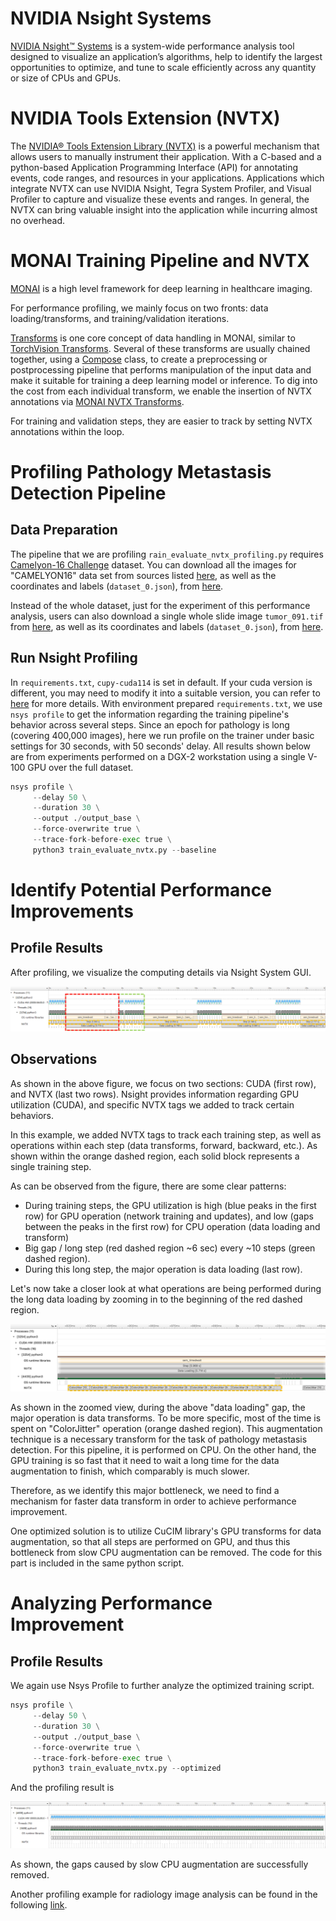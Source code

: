 # NVIDIA Nsight Systems
[NVIDIA Nsight™ Systems](https://developer.nvidia.com/nsight-systems) is a system-wide performance analysis tool designed to visualize an application’s algorithms, help to identify the largest opportunities to optimize, and tune to scale efficiently across any quantity or size of CPUs and GPUs.

# NVIDIA Tools Extension (NVTX)
The [NVIDIA® Tools Extension Library (NVTX)](https://github.com/NVIDIA/NVTX) is a powerful mechanism that allows users to manually instrument their application. With a C-based and a python-based Application Programming Interface (API) for annotating events, code ranges, and resources in your applications. Applications which integrate NVTX can use NVIDIA Nsight, Tegra System Profiler, and Visual Profiler to capture and visualize these events and ranges. In general, the NVTX can bring valuable insight into the application while incurring almost no overhead.

# MONAI Training Pipeline and NVTX
[MONAI](https://github.com/Project-MONAI/MONAI) is a high level framework for deep learning in healthcare imaging.

For performance profiling, we mainly focus on two fronts: data loading/transforms, and training/validation iterations.

[Transforms](https://github.com/Project-MONAI/MONAI/tree/dev/monai/transforms) is one core concept of data handling in MONAI, similar to [TorchVision Transforms](https://pytorch.org/vision/stable/transforms.html). Several of these transforms are usually chained together, using a [Compose](https://github.com/Project-MONAI/MONAI/blob/2f1c7a5d1b47c8dd21681dbe1b67213aa3278cd7/monai/transforms/compose.py#L35) class, to create a preprocessing or postprocessing pipeline that performs manipulation of the input data and make it suitable for training a deep learning model or inference. To dig into the cost from each individual transform, we enable the insertion of NVTX annotations via [MONAI NVTX Transforms](https://github.com/Project-MONAI/MONAI/blob/dev/monai/utils/nvtx.py).

For training and validation steps, they are easier to track by setting NVTX annotations within the loop.

# Profiling Pathology Metastasis Detection Pipeline
## Data Preparation

The pipeline that we are profiling `rain_evaluate_nvtx_profiling.py` requires [Camelyon-16 Challenge](https://camelyon16.grand-challenge.org/) dataset. You can download all the images for "CAMELYON16" data set from sources listed [here](https://camelyon17.grand-challenge.org/Data/), as well as the coordinates and labels (`dataset_0.json`), from [here](https://drive.google.com/file/d/1m2pwko6hxwsxeDWZY2oSOV-_KT97Ol0o).

Instead of the whole dataset, just for the experiment of this performance analysis, users can also download a single whole slide image `tumor_091.tif` from [here](https://drive.google.com/uc?id=1OxAeCMVqH9FGpIWpAXSEJe6cLinEGQtF), as well as its coordinates and labels (`dataset_0.json`), from [here](https://drive.google.com/uc?id=1F-lR9tXoFkPkC1yueM-_TyaFk3CO7v0s).

## Run Nsight Profiling
In `requirements.txt`, `cupy-cuda114` is set in default. If your cuda version is different, you may need to modify it into a suitable version, you can refer to [here](https://docs.cupy.dev/en/stable/install.html) for more details.
With environment prepared `requirements.txt`, we use `nsys profile` to get the information regarding the training pipeline's behavior across several steps. Since an epoch for pathology is long (covering 400,000 images), here we run profile on the trainer under basic settings for 30 seconds, with 50 seconds' delay. All results shown below are from experiments performed on a DGX-2 workstation using a single V-100 GPU over the full dataset.

```python
nsys profile \
     --delay 50 \
     --duration 30 \
     --output ./output_base \
     --force-overwrite true \
     --trace-fork-before-exec true \
     python3 train_evaluate_nvtx.py --baseline
```

# Identify Potential Performance Improvements
## Profile Results
After profiling, we visualize the computing details via Nsight System GUI.

![png](Figure/nsight_base.png)

## Observations
As shown in the above figure, we focus on two sections: CUDA (first row), and NVTX (last two rows). Nsight provides information regarding GPU utilization (CUDA), and specific NVTX tags we added to track certain behaviors.

In this example, we added NVTX tags to track each training step, as well as operations within each step (data transforms, forward, backward, etc.). As shown within the orange dashed region, each solid block represents a single training step.

As can be observed from the figure, there are some clear patterns:

- During training steps, the GPU utilization is high (blue peaks in the first row) for GPU operation (network training and updates), and low (gaps between the peaks in the first row) for CPU operation (data loading and transform)
- Big gap / long step (red dashed region ~6 sec) every ~10 steps (green dashed region).
- During this long step, the major operation is data loading (last row).

Let's now take a closer look at what operations are being performed during the long data loading by zooming in to the beginning of the red dashed region.

![png](Figure/nsight_transform.png)

As shown in the zoomed view, during the above "data loading" gap, the major operation is data transforms. To be more specific, most of the time is spent on "ColorJitter" operation (orange dashed region). This augmentation technique is a necessary transform for the task of pathology metastasis detection. For this pipeline, it is performed on CPU. On the other hand, the GPU training is so fast that it need to wait a long time for the data augmentation to finish, which comparably is much slower.

Therefore, as we identify this major bottleneck, we need to find a mechanism for faster data transform in order to achieve performance improvement.

One optimized solution is to utilize CuCIM library's GPU transforms for data augmentation, so that all steps are performed on GPU, and thus this bottleneck from slow CPU augmentation can be removed. The code for this part is included in the same python script.

# Analyzing Performance Improvement
## Profile Results
We again use Nsys Profile to further analyze the optimized training script.
```python
nsys profile \
     --delay 50 \
     --duration 30 \
     --output ./output_base \
     --force-overwrite true \
     --trace-fork-before-exec true \
     python3 train_evaluate_nvtx.py --optimized
```
And the profiling result is

![png](Figure/nsight_fast.png)

As shown, the gaps caused by slow CPU augmentation are successfully removed.

Another profiling example for radiology image analysis can be found in the following [link](https://github.com/Project-MONAI/tutorials/blob/main/performance_profiling/pathology/profiling_train_base_nvtx.md).

